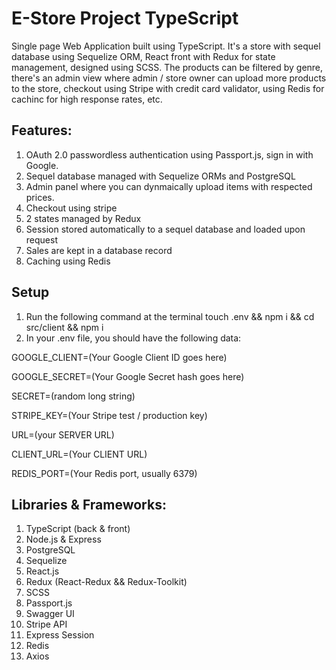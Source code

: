 # E-Store Project TypeScript

Single page Web Application built using TypeScript. It's a store with sequel database using Sequelize ORM, React front with Redux for state management, designed using SCSS. The products can be filtered by genre, there's an admin view where admin / store owner can upload more products to the store, checkout using Stripe with credit card validator, using Redis for cachinc for high response rates, etc.

## Features:
1. OAuth 2.0 passwordless authentication using Passport.js, sign in with Google.
2. Sequel database managed with Sequelize ORMs and PostgreSQL
3. Admin panel where you can dynmaically upload items with respected prices.
4. Checkout using stripe
5. 2 states managed by Redux
5. Session stored automatically to a sequel database and loaded upon request
6. Sales are kept in a database record
7. Caching using Redis

## Setup
1. Run the following command at the terminal
touch .env && npm i && cd src/client && npm i
2. In your .env file, you should have the following data:

GOOGLE_CLIENT=(Your Google Client ID goes here)

GOOGLE_SECRET=(Your Google Secret hash goes here)

SECRET=(random long string)

STRIPE_KEY=(Your Stripe test / production key)

URL=(your SERVER URL)

CLIENT_URL=(Your CLIENT URL)

REDIS_PORT=(Your Redis port, usually 6379)

## Libraries & Frameworks:
1. TypeScript (back & front)
2. Node.js & Express
3. PostgreSQL
4. Sequelize
5. React.js
6. Redux (React-Redux && Redux-Toolkit)
7. SCSS
8. Passport.js
9. Swagger UI
10. Stripe API
11. Express Session
12. Redis
13. Axios